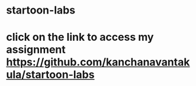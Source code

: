 # startoon-labs
# click on the link to access my assignment https://github.com/kanchanavantakula/startoon-labs
